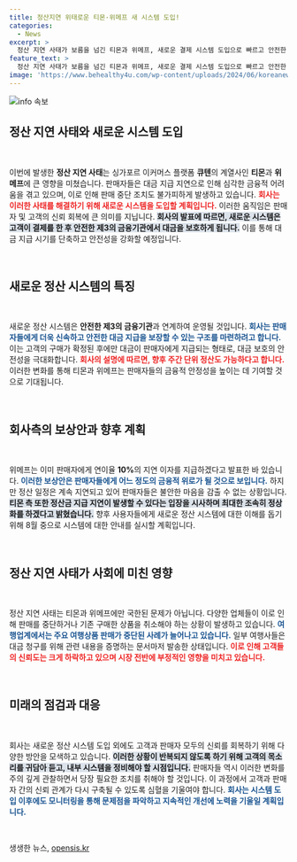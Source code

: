 ```yaml
---
title: 정산지연 위태로운 티몬·위메프 새 시스템 도입!
categories:
  - News
excerpt: >
  정산 지연 사태가 보름을 넘긴 티몬과 위메프, 새로운 결제 시스템 도입으로 빠르고 안전한 정산을 약속! 8월부터 신속한 지급 시작 예정, 판매자들의 신뢰 회복을 위한 발걸음이 주목받고 있다.
feature_text: >
  정산 지연 사태가 보름을 넘긴 티몬과 위메프, 새로운 결제 시스템 도입으로 빠르고 안전한 정산을 약속! 8월부터 신속한 지급 시작 예정, 판매자들의 신뢰 회복을 위한 발걸음이 주목받고 있다.
image: 'https://www.behealthy4u.com/wp-content/uploads/2024/06/koreanews.jpg'
---
```


<p><img src="https://www.behealthy4u.com/wp-content/uploads/2024/06/koreanews.jpg" alt="info 속보" /></p>

<h2 data-ke-size="size26">정산 지연 사태와 새로운 시스템 도입</h2>

<p data-ke-size="size16">&nbsp;</p>

<p>이번에 발생한 <strong>정산 지연 사태</strong>는 싱가포르 이커머스 플랫폼 <strong>큐텐</strong>의 계열사인 <strong>티몬</strong>과 <strong>위메프</strong>에 큰 영향을 미쳤습니다. 판매자들은 대금 지급 지연으로 인해 심각한 금융적 어려움을 겪고 있으며, 이로 인해 판매 중단 조치도 불가피하게 발생하고 있습니다. <b><span style="color: #ee2323;">회사는 이러한 사태를 해결하기 위해 새로운 시스템을 도입할 계획입니다.</span></b> 이러한 움직임은 판매자 및 고객의 신뢰 회복에 큰 의미를 지닙니다. <b><span style="background-color: #21538527;">회사의 발표에 따르면, 새로운 시스템은 고객이 결제를 한 후 안전한 제3의 금융기관에서 대금을 보호하게 됩니다.</span></b> 이를 통해 대금 지급 시기를 단축하고 안전성을 강화할 예정입니다.</p>

<p data-ke-size="size16">&nbsp;</p>

<h2 data-ke-size="size26">새로운 정산 시스템의 특징</h2>

<p data-ke-size="size16">&nbsp;</p>

<p>새로운 정산 시스템은 <strong>안전한 제3의 금융기관</strong>과 연계하여 운영될 것입니다. <b><span style="color: #1a5490;">회사는 판매자들에게 더욱 신속하고 안전한 대금 지급을 보장할 수 있는 구조를 마련하려고 합니다.</span></b> 이는 고객의 구매가 확정된 후에만 대금이 판매자에게 지급되는 형태로, 대금 보호의 안전성을 극대화합니다. <b><span style="color: #ee2323;">회사의 설명에 따르면, 향후 주간 단위 정산도 가능하다고 합니다.</span></b> 이러한 변화를 통해 티몬과 위메프는 판매자들의 금융적 안정성을 높이는 데 기여할 것으로 기대됩니다.</p>

<p data-ke-size="size16">&nbsp;</p>

<h2 data-ke-size="size26">회사측의 보상안과 향후 계획</h2>

<p data-ke-size="size16">&nbsp;</p>

<p>위메프는 이미 판매자에게 연이율 <strong>10%</strong>의 지연 이자를 지급하겠다고 발표한 바 있습니다. <b><span style="color: #1a5490;">이러한 보상안은 판매자들에게 어느 정도의 금융적 위로가 될 것으로 보입니다.</span></b> 하지만 정산 일정은 계속 지연되고 있어 판매자들은 불안한 마음을 감출 수 없는 상황입니다. <b><span style="background-color: #21538527;">티몬 측 또한 정산금 지급 지연이 발생할 수 있다는 입장을 시사하며 최대한 조속히 정상화를 하겠다고 밝혔습니다.</span></b> 향후 사용자들에게 새로운 정산 시스템에 대한 이해를 돕기 위해 8월 중으로 시스템에 대한 안내를 실시할 계획입니다.</p>

<p data-ke-size="size16">&nbsp;</p>

<h2 data-ke-size="size26">정산 지연 사태가 사회에 미친 영향</h2>

<p data-ke-size="size16">&nbsp;</p>

<p>정산 지연 사태는 티몬과 위메프에만 국한된 문제가 아닙니다. 다양한 업체들이 이로 인해 판매를 중단하거나 기존 구매한 상품을 취소해야 하는 상황이 발생하고 있습니다. <b><span style="color: #1a5490;">여행업계에서는 주요 여행상품 판매가 중단된 사례가 늘어나고 있습니다.</span></b> 일부 여행사들은 대금 청구를 위해 관련 내용을 증명하는 문서마저 발송한 상태입니다. <b><span style="color: #ee2323;">이로 인해 고객들의 신뢰도는 크게 하락하고 있으며 시장 전반에 부정적인 영향을 미치고 있습니다.</span></b></p>

<p data-ke-size="size16">&nbsp;</p>

<h2 data-ke-size="size26">미래의 점검과 대응</h2>

<p data-ke-size="size16">&nbsp;</p>

<p>회사는 새로운 정산 시스템 도입 외에도 고객과 판매자 모두의 신뢰를 회복하기 위해 다양한 방안을 모색하고 있습니다. <b><span style="background-color: #21538527;">이러한 상황이 반복되지 않도록 하기 위해 고객의 목소리를 귀담아 듣고, 내부 시스템을 정비해야 할 시점입니다.</span></b> 판매자들 역시 이러한 변화를 주의 깊게 관찰하면서 당장 필요한 조치를 취해야 할 것입니다. 이 과정에서 고객과 판매자 간의 신뢰 관계가 다시 구축될 수 있도록 심혈을 기울여야 합니다. <b><span style="color: #1a5490;">회사는 시스템 도입 이후에도 모니터링을 통해 문제점을 파악하고 지속적인 개선에 노력을 기울일 계획입니다.</span></b></p>

<p data-ke-size="size16">&nbsp;</p>
생생한 뉴스, <a href="https://opensis.kr" rel="dofollow">opensis.kr</a>


